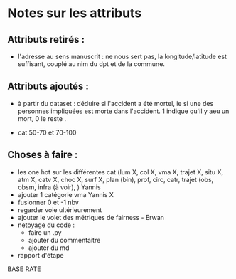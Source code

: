 # Notes sur les attributs

## Attributs retirés :

- l'adresse au sens manuscrit : ne nous sert pas, la longitude/latitude est suffisant, couplé au nim du dpt et de la commune.

## Attributs ajoutés :

- à partir du dataset : déduire si l'accident a été mortel, ie si une des personnes impliquées est morte dans l'accident. 1 indique qu'il y aeu un mort, 0 le reste .

- cat 50-70 et 70-100

## Choses à faire :

- les one hot sur les différentes cat (lum X, col X, vma X, trajet X, situ X, atm X, catv X, choc X, surf X, plan (bin), prof, circ, catr, trajet (obs, obsm, infra (à voir), ) Yannis 
- ajouter 1 catégorie vma Yannis X
- fusionner 0 et -1 nbv
- regarder voie ultérieurement
- ajouter le volet des métriques de fairness - Erwan
- netoyage du code : 
    - faire un .py
    - ajouter du commentaitre
    - ajouter du md
- rapport d'étape 




BASE RATE